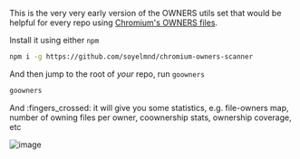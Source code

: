 This is the very very early version of the OWNERS utils set that would be helpful for every repo using [Chromium's OWNERS files](https://chromium.googlesource.com/chromium/src/+/HEAD/docs/code_reviews.md).  

Install it using either `npm`

```bash
npm i -g https://github.com/soyelmnd/chromium-owners-scanner
```

And then jump to the root of _your_ repo, run `goowners`  

```bash
goowners
```

And :fingers_crossed: it will give you some statistics, e.g. file-owners map, number of owning files per owner, coownership stats, ownership coverage, etc

![image](https://github.com/soyelmnd/chromium-owners-scanner/assets/2678063/f30514da-9164-42a4-92b7-4a87a3467072)
